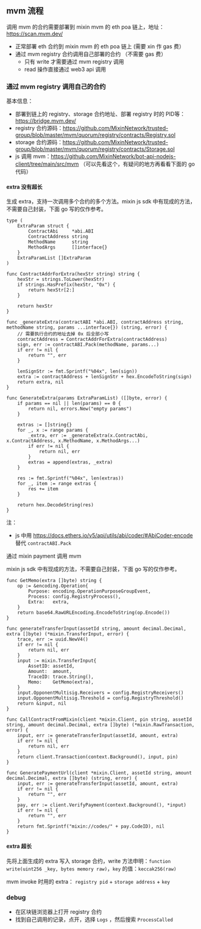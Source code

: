 ## mvm 流程

调用 mvm 的合约需要部署到 mixin mvm 的 eth poa 链上，地址：https://scan.mvm.dev/

- 正常部署 eth 合约到 mixin mvm 的 eth poa 链上 (需要 xin 作 gas 费）
- 通过 mvm registry 合约调用自己部署的合约 （不需要 gas 费）
  + 只有 write 才需要通过 mvm registry 调用
  + read 操作直接通过 web3 api 调用

### 通过 mvm registry 调用自己的合约

基本信息：

- 部署到链上的 registry、storage 合约地址、部署 registry 时的 PID等： https://bridge.mvm.dev/
- registry 合约源码：https://github.com/MixinNetwork/trusted-group/blob/master/mvm/quorum/registry/contracts/Registry.sol
- storage 合约源码：https://github.com/MixinNetwork/trusted-group/blob/master/mvm/quorum/registry/contracts/Storage.sol
- js 调用 mvm：https://github.com/MixinNetwork/bot-api-nodejs-client/tree/main/src/mvm  （可以先看这个，有疑问的地方再看看下面的 go 代码）

#### extra 没有超长

生成 extra，支持一次调用多个合约的多个方法。mixin js sdk 中有现成的方法，不需要自己封装，下面 go 写的仅作参考。

```
type (
	ExtraParam struct {
		ContractAbi     *abi.ABI
		ContractAddress string
		MethodName      string
		MethodArgs      []interface{}
	}
	ExtraParamList []ExtraParam
)

func ContractAddrForExtra(hexStr string) string {
	hexStr = strings.ToLower(hexStr)
	if strings.HasPrefix(hexStr, "0x") {
		return hexStr[2:]
	}

	return hexStr
}

func _generateExtra(contractABI *abi.ABI, contractAddress string, methodName string, params ...interface{}) (string, error) {
	// 需要执行合约的地址去掉 0x 后全部小写
	contractAddress = ContractAddrForExtra(contractAddress)
	sign, err := contractABI.Pack(methodName, params...)
	if err != nil {
		return "", err
	}

	lenSignStr := fmt.Sprintf("%04x", len(sign))
	extra := contractAddress + lenSignStr + hex.EncodeToString(sign)
	return extra, nil
}

func GenerateExtra(params ExtraParamList) ([]byte, error) {
	if params == nil || len(params) == 0 {
		return nil, errors.New("empty params")
	}

	extras := []string{}
	for _, x := range params {
		_extra, err := _generateExtra(x.ContractAbi, x.ContractAddress, x.MethodName, x.MethodArgs...)
		if err != nil {
			return nil, err
		}
		extras = append(extras, _extra)
	}

	res := fmt.Sprintf("%04x", len(extras))
	for _, item := range extras {
		res += item
	}

	return hex.DecodeString(res)
}
```

注：

- js 中用 https://docs.ethers.io/v5/api/utils/abi/coder/#AbiCoder-encode 替代 `contractABI.Pack`

通过 mixin payment 调用 mvm

mixin js sdk 中有现成的方法，不需要自己封装，下面 go 写的仅作参考。

```
func GetMemo(extra []byte) string {
	op := &encoding.Operation{
		Purpose: encoding.OperationPurposeGroupEvent,
		Process: config.RegistryProcess(),
		Extra:   extra,
	}
	return base64.RawURLEncoding.EncodeToString(op.Encode())
}

func generateTransferInput(assetId string, amount decimal.Decimal, extra []byte) (*mixin.TransferInput, error) {
	trace, err := uuid.NewV4()
	if err != nil {
		return nil, err
	}
	input := mixin.TransferInput{
		AssetID: assetId,
		Amount:  amount,
		TraceID: trace.String(),
		Memo:    GetMemo(extra),
	}
	input.OpponentMultisig.Receivers = config.RegistryReceivers()
	input.OpponentMultisig.Threshold = config.RegistryThreshold()
	return &input, nil
}

func CallContractFromMixin(client *mixin.Client, pin string, assetId string, amount decimal.Decimal, extra []byte) (*mixin.RawTransaction, error) {
	input, err := generateTransferInput(assetId, amount, extra)
	if err != nil {
		return nil, err
	}
	return client.Transaction(context.Background(), input, pin)
}

func GeneratePaymentUrl(client *mixin.Client, assetId string, amount decimal.Decimal, extra []byte) (string, error) {
	input, err := generateTransferInput(assetId, amount, extra)
	if err != nil {
		return "", err
	}
	pay, err := client.VerifyPayment(context.Background(), *input)
	if err != nil {
		return "", err
	}
	return fmt.Sprintf("mixin://codes/" + pay.CodeID), nil
}
```

#### extra 超长

先将上面生成的 extra 写入 storage 合约，write 方法申明：`function write(uint256 _key, bytes memory raw)`，`key` 的值：`keccak256(raw)`

mvm invoke 时用的 extra： `registry pid` + `storage address` + `key`

### debug

- 在区块链浏览器上打开 registry 合约
- 找到自己调用的记录，点开，选择 `Logs` ，然后搜索 `ProcessCalled`
